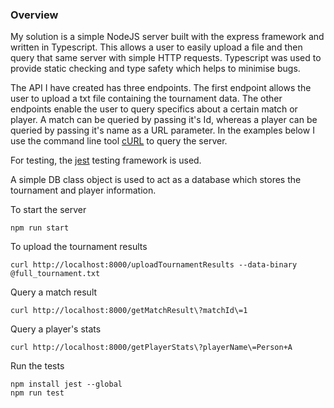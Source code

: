 ### Overview

My solution is a simple NodeJS server built with the express framework and written in Typescript. This allows a user to easily upload a file and then query that same server with simple HTTP requests. Typescript was used to provide static checking and type safety which helps to minimise bugs.

The API I have created has three endpoints. The first endpoint allows the user to upload a txt file containing the tournament data. The other endpoints enable the user to query specifics about a certain match or player. A match can be queried by passing it's Id, whereas a player can be queried by passing it's name as a URL parameter. In the examples below I use the command line tool [cURL](https://curl.haxx.se/download.html) to query the server.

For testing, the [jest](https://jestjs.io/) testing framework is used.

A simple DB class object is used to act as a database which stores the tournament and player information.

To start the server
```
npm run start
```

To upload the tournament results
```
curl http://localhost:8000/uploadTournamentResults --data-binary @full_tournament.txt
```

Query a match result
```
curl http://localhost:8000/getMatchResult\?matchId\=1
```

Query a player's stats
```
curl http://localhost:8000/getPlayerStats\?playerName\=Person+A
```

Run the tests
```
npm install jest --global
npm run test
```

